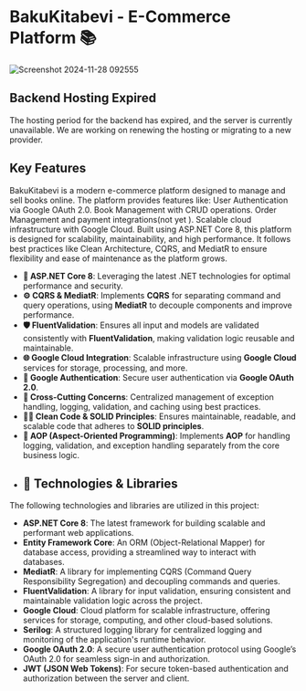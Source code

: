 #  BakuKitabevi - E-Commerce Platform 📚
![Screenshot 2024-11-28 092555](https://github.com/user-attachments/assets/e2e2b11a-ed0c-447c-92c0-9aa2e1b8ee07)

## Backend Hosting Expired

The hosting period for the backend has expired, and the server is currently unavailable. We are working on renewing the hosting or migrating to a new provider.


## Key Features
BakuKitabevi is a modern e-commerce platform designed to manage and sell books online. The platform provides features like:
User Authentication via Google OAuth 2.0.
Book Management with CRUD operations.
Order Management and payment integrations(not yet ).
Scalable cloud infrastructure with Google Cloud.
Built using ASP.NET Core 8, this platform is designed for scalability, maintainability, and high performance. It follows best practices like Clean Architecture, CQRS, and MediatR to ensure flexibility and ease of maintenance as the platform grows.
- **🚀 ASP.NET Core 8**: Leveraging the latest .NET technologies for optimal performance and security.
- **⚙️ CQRS & MediatR**: Implements **CQRS** for separating command and query operations, using **MediatR** to decouple components and improve performance.
- **🛡️ FluentValidation**: Ensures all input and models are validated consistently with **FluentValidation**, making validation logic reusable and maintainable.
- **🌐 Google Cloud Integration**: Scalable infrastructure using **Google Cloud** services for storage, processing, and more.
- **🔐 Google Authentication**: Secure user authentication via **Google OAuth 2.0**.
- **🔄 Cross-Cutting Concerns**: Centralized management of exception handling, logging, validation, and caching using best practices.
- **🧑‍💻 Clean Code & SOLID Principles**: Ensures maintainable, readable, and scalable code that adheres to **SOLID principles**.
- **🎯 AOP (Aspect-Oriented Programming)**: Implements **AOP** for handling logging, validation, and exception handling separately from the core business logic.
- ## 🚀 Technologies & Libraries

The following technologies and libraries are utilized in this project:

- **ASP.NET Core 8**: The latest framework for building scalable and performant web applications.
- **Entity Framework Core**: An ORM (Object-Relational Mapper) for database access, providing a streamlined way to interact with databases.
- **MediatR**: A library for implementing CQRS (Command Query Responsibility Segregation) and decoupling commands and queries.
- **FluentValidation**: A library for input validation, ensuring consistent and maintainable validation logic across the project.
- **Google Cloud**: Cloud platform for scalable infrastructure, offering services for storage, computing, and other cloud-based solutions.
- **Serilog**: A structured logging library for centralized logging and monitoring of the application's runtime behavior.
- **Google OAuth 2.0**: A secure user authentication protocol using Google’s OAuth 2.0 for seamless sign-in and authorization.
- **JWT (JSON Web Tokens)**: For secure token-based authentication and authorization between the server and client.


